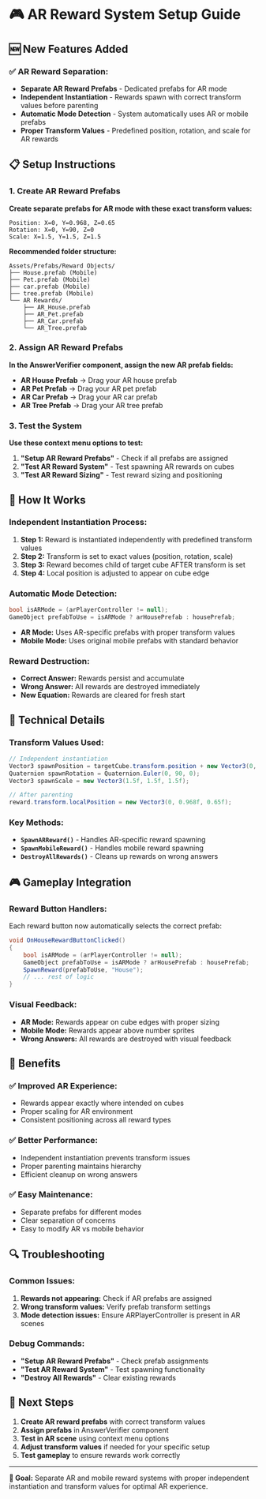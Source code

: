 # 🎮 AR Reward System Setup Guide

## 🆕 **New Features Added**

### **✅ AR Reward Separation:**
- **Separate AR Reward Prefabs** - Dedicated prefabs for AR mode
- **Independent Instantiation** - Rewards spawn with correct transform values before parenting
- **Automatic Mode Detection** - System automatically uses AR or mobile prefabs
- **Proper Transform Values** - Predefined position, rotation, and scale for AR rewards

## 📋 **Setup Instructions**

### **1. Create AR Reward Prefabs**

**Create separate prefabs for AR mode with these exact transform values:**

```
Position: X=0, Y=0.968, Z=0.65
Rotation: X=0, Y=90, Z=0
Scale: X=1.5, Y=1.5, Z=1.5
```

**Recommended folder structure:**
```
Assets/Prefabs/Reward Objects/
├── House.prefab (Mobile)
├── Pet.prefab (Mobile)
├── car.prefab (Mobile)
├── tree.prefab (Mobile)
└── AR Rewards/
    ├── AR_House.prefab
    ├── AR_Pet.prefab
    ├── AR_Car.prefab
    └── AR_Tree.prefab
```

### **2. Assign AR Reward Prefabs**

**In the AnswerVerifier component, assign the new AR prefab fields:**

- **AR House Prefab** → Drag your AR house prefab
- **AR Pet Prefab** → Drag your AR pet prefab  
- **AR Car Prefab** → Drag your AR car prefab
- **AR Tree Prefab** → Drag your AR tree prefab

### **3. Test the System**

**Use these context menu options to test:**

1. **"Setup AR Reward Prefabs"** - Check if all prefabs are assigned
2. **"Test AR Reward System"** - Test spawning AR rewards on cubes
3. **"Test AR Reward Sizing"** - Test reward sizing and positioning

## 🎯 **How It Works**

### **Independent Instantiation Process:**

1. **Step 1:** Reward is instantiated independently with predefined transform values
2. **Step 2:** Transform is set to exact values (position, rotation, scale)
3. **Step 3:** Reward becomes child of target cube AFTER transform is set
4. **Step 4:** Local position is adjusted to appear on cube edge

### **Automatic Mode Detection:**

```csharp
bool isARMode = (arPlayerController != null);
GameObject prefabToUse = isARMode ? arHousePrefab : housePrefab;
```

- **AR Mode:** Uses AR-specific prefabs with proper transform values
- **Mobile Mode:** Uses original mobile prefabs with standard behavior

### **Reward Destruction:**

- **Correct Answer:** Rewards persist and accumulate
- **Wrong Answer:** All rewards are destroyed immediately
- **New Equation:** Rewards are cleared for fresh start

## 🔧 **Technical Details**

### **Transform Values Used:**

```csharp
// Independent instantiation
Vector3 spawnPosition = targetCube.transform.position + new Vector3(0, 0.968f, 0.65f);
Quaternion spawnRotation = Quaternion.Euler(0, 90, 0);
Vector3 spawnScale = new Vector3(1.5f, 1.5f, 1.5f);

// After parenting
reward.transform.localPosition = new Vector3(0, 0.968f, 0.65f);
```

### **Key Methods:**

- **`SpawnARReward()`** - Handles AR-specific reward spawning
- **`SpawnMobileReward()`** - Handles mobile reward spawning
- **`DestroyAllRewards()`** - Cleans up rewards on wrong answers

## 🎮 **Gameplay Integration**

### **Reward Button Handlers:**

Each reward button now automatically selects the correct prefab:

```csharp
void OnHouseRewardButtonClicked()
{
    bool isARMode = (arPlayerController != null);
    GameObject prefabToUse = isARMode ? arHousePrefab : housePrefab;
    SpawnReward(prefabToUse, "House");
    // ... rest of logic
}
```

### **Visual Feedback:**

- **AR Mode:** Rewards appear on cube edges with proper sizing
- **Mobile Mode:** Rewards appear above number sprites
- **Wrong Answers:** All rewards are destroyed with visual feedback

## 🚀 **Benefits**

### **✅ Improved AR Experience:**
- Rewards appear exactly where intended on cubes
- Proper scaling for AR environment
- Consistent positioning across all reward types

### **✅ Better Performance:**
- Independent instantiation prevents transform issues
- Proper parenting maintains hierarchy
- Efficient cleanup on wrong answers

### **✅ Easy Maintenance:**
- Separate prefabs for different modes
- Clear separation of concerns
- Easy to modify AR vs mobile behavior

## 🔍 **Troubleshooting**

### **Common Issues:**

1. **Rewards not appearing:** Check if AR prefabs are assigned
2. **Wrong transform values:** Verify prefab transform settings
3. **Mode detection issues:** Ensure ARPlayerController is present in AR scenes

### **Debug Commands:**

- **"Setup AR Reward Prefabs"** - Check prefab assignments
- **"Test AR Reward System"** - Test spawning functionality
- **"Destroy All Rewards"** - Clear existing rewards

## 📝 **Next Steps**

1. **Create AR reward prefabs** with correct transform values
2. **Assign prefabs** in AnswerVerifier component
3. **Test in AR scene** using context menu options
4. **Adjust transform values** if needed for your specific setup
5. **Test gameplay** to ensure rewards work correctly

---

**🎯 Goal:** Separate AR and mobile reward systems with proper independent instantiation and transform values for optimal AR experience. 